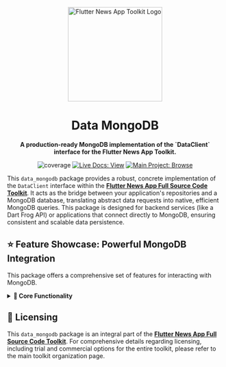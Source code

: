 <div align="center">
  <img src="https://avatars.githubusercontent.com/u/202675624?s=400&u=dc72a2b53e8158956a3b672f8e52e39394b6b610&v=4" alt="Flutter News App Toolkit Logo" width="220">
  <h1>Data MongoDB</h1>
  <p><strong>A production-ready MongoDB implementation of the `DataClient` interface for the Flutter News App Toolkit.</strong></p>
</div>

<p align="center">
  <img src="https://img.shields.io/badge/coverage-89%25-green?style=for-the-badge" alt="coverage">
  <a href="https://flutter-news-app-full-source-code.github.io/docs/"><img src="https://img.shields.io/badge/LIVE_DOCS-VIEW-slategray?style=for-the-badge" alt="Live Docs: View"></a>
  <a href="https://github.com/flutter-news-app-full-source-code"><img src="https://img.shields.io/badge/MAIN_PROJECT-BROWSE-purple?style=for-the-badge" alt="Main Project: Browse"></a>
</p>

This `data_mongodb` package provides a robust, concrete implementation of the `DataClient` interface within the [**Flutter News App Full Source Code Toolkit**](https://github.com/flutter-news-app-full-source-code). It acts as the bridge between your application's repositories and a MongoDB database, translating abstract data requests into native, efficient MongoDB queries. This package is designed for backend services (like a Dart Frog API) or applications that connect directly to MongoDB, ensuring consistent and scalable data persistence.

## ⭐ Feature Showcase: Powerful MongoDB Integration

This package offers a comprehensive set of features for interacting with MongoDB.

<details>
<summary><strong>🧱 Core Functionality</strong></summary>

### 🚀 `DataClient` Implementation
- **`DataMongodb<T>` Class:** A production-ready MongoDB implementation of the `DataClient<T>` interface, enabling type-safe interactions with various data models.
- **`MongoDbConnectionManager`:** Includes a robust connection manager for handling MongoDB connection lifecycle, ensuring reliable database access.

### 🌐 Advanced Querying & Data Management
- **Native MongoDB Queries:** Translates `readAll` parameters (rich `filter`, multi-field `sort`, and cursor-based `pagination`) into efficient native MongoDB queries.
- **ID Management Strategy:** Faithfully maps the application-level `id` string to the database `_id` field, crucial for correctly handling both global documents (like headlines) and user-owned documents (like settings).
- **Support for Multiple Data Models:** Correctly handles various document types, including global entities and user-owned documents where the `_id` serves as a foreign key to the user.
- **Efficient Counting & Aggregation:** Implements `count` for efficient document counting and `aggregate` to execute powerful, server-side aggregation pipelines.
- **Partial Text Search:** Translates a `q` filter parameter into a case-insensitive (`$regex`) search across designated searchable fields.

### 🛡️ Standardized Error Handling
- **`HttpException` Propagation:** Throws standard exceptions from `package:core` for consistent error handling, ensuring predictable error management across the application layers.

> **💡 Your Advantage:** You get a meticulously designed, production-quality MongoDB client that simplifies database interactions, ensures data integrity, provides robust error handling, and supports advanced querying capabilities. This package accelerates development by providing a solid foundation for data persistence.

</details>

## 🔑 Licensing

This `data_mongodb` package is an integral part of the [**Flutter News App Full Source Code Toolkit**](https://github.com/flutter-news-app-full-source-code). For comprehensive details regarding licensing, including trial and commercial options for the entire toolkit, please refer to the main toolkit organization page.
